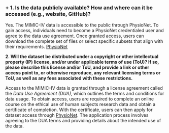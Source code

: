 ### + 1. Is the data publicly available? How and where can it be accessed (e.g., website, GitHub)?

Yes. The MIMIC-IV data is accessible to the public through PhysioNet. To gain access, individuals need to become a PhysioNet credentialed user and agree to the data use agreement. Once granted access, users can download the complete set of files or select specific subsets that align with their requirements. [PhysioNet](https://physionet.org/content/mimiciv/2.2/)

**2. Will the dataset be distributed under a copyright or other intellectual property (IP) license, and/or under applicable terms of use (ToU)? If so, please describe this license and/or ToU, and provide a link or other access point to, or otherwise reproduce, any relevant licensing terms or ToU, as well as any fees associated with these restrictions.**

Access to the MIMIC-IV data is granted through a license agreement called the *Data Use Agreement (DUA)*, which outlines the terms and conditions for data usage. To obtain access, users are required to complete an online course on the ethical use of human subjects research data and obtain a certificate of completion. With the certificate, users can then apply for dataset access through [PhysioNet](https://physionet.org/content/mimiciv/2.2/). The application process involves agreeing to the DUA terms and providing details about the intended use of the data.
